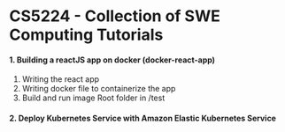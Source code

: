 # CS5224 - Collection of SWE Computing Tutorials 

#### 1. Building a reactJS app on docker (docker-react-app)
   1. Writing the react app
   2. Writing docker file to containerize the app
   3. Build and run image
Root folder in /test

#### 2. Deploy Kubernetes Service with Amazon Elastic Kubernetes Service